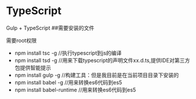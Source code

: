 # TypeScript
Gulp + TypeScript
##需要安装的文件

需要root权限
* npm install tsc -g         //执行typescript到js的编译
* npm install tsd -g         //用来下载typescript的声明文件xx.d.ts,提供IDE对第三方包提供智能提示
* npm install gulp -g        //构建工具：但是我目前是在当前项目目录下安装的
* npm install babel -g       //用来转换es6代码到es5
* npm install babel-runtime  //用来转换es6代码到es5


